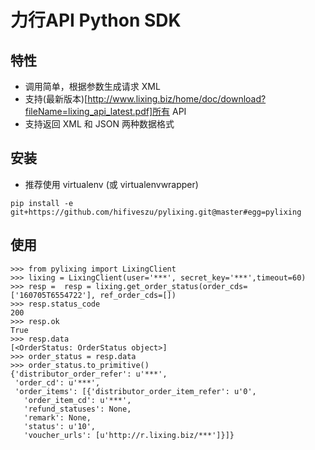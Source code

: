 力行API Python SDK
==================

## 特性  
* 调用简单，根据参数生成请求 XML
* 支持(最新版本)[http://www.lixing.biz/home/doc/download?fileName=lixing_api_latest.pdf]所有 API
* 支持返回 XML 和 JSON 两种数据格式

## 安装

* 推荐使用 virtualenv (或 virtualenvwrapper)

```
pip install -e git+https://github.com/hifiveszu/pylixing.git@master#egg=pylixing
```

## 使用
```
>>> from pylixing import LixingClient
>>> lixing = LixingClient(user='***', secret_key='***',timeout=60)
>>> resp =  resp = lixing.get_order_status(order_cds=['160705T6554722'], ref_order_cds=[])
>>> resp.status_code
200
>>> resp.ok
True
>>> resp.data
[<OrderStatus: OrderStatus object>]
>>> order_status = resp.data
>>> order_status.to_primitive()
{'distributor_order_refer': u'***',
 'order_cd': u'***',
 'order_items': [{'distributor_order_item_refer': u'0',
   'order_item_cd': u'***',
   'refund_statuses': None,
   'remark': None,
   'status': u'10',
   'voucher_urls': [u'http://r.lixing.biz/***']}]}
```